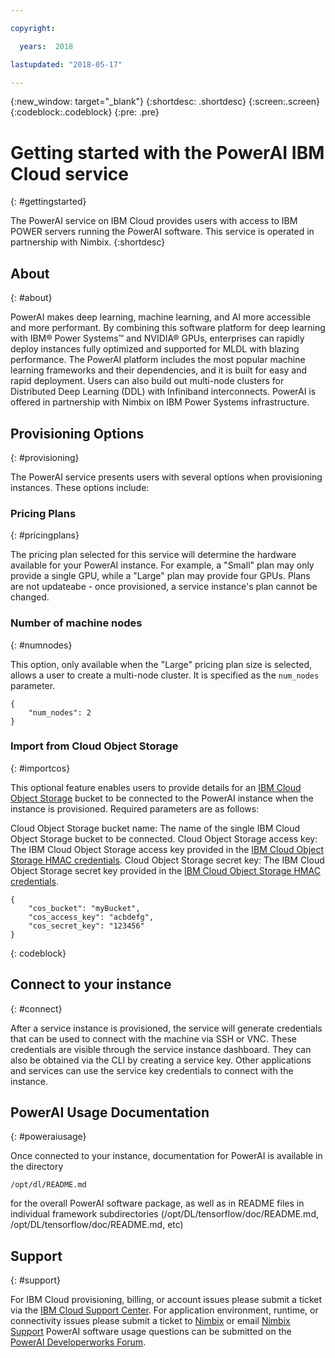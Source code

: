 ```yaml
---

copyright:

  years:  2018

lastupdated: "2018-05-17"

---
```


{:new_window: target="_blank"}
{:shortdesc: .shortdesc}
{:screen:.screen}
{:codeblock:.codeblock}
{:pre: .pre}

# Getting started with the PowerAI IBM Cloud service
{: #gettingstarted}

The PowerAI service on IBM Cloud provides users with access to IBM POWER servers running the PowerAI software. This service is operated in partnership with Nimbix.
{:shortdesc}

## About
{: #about}

PowerAI makes deep learning, machine learning, and AI more accessible and more performant. By combining this software platform for deep learning with IBM® Power Systems™ and NVIDIA® GPUs, enterprises can rapidly deploy instances fully optimized and supported for MLDL with blazing performance. The PowerAI platform includes the most popular machine learning frameworks and their dependencies, and it is built for easy and rapid deployment. Users can also build out multi-node clusters for Distributed Deep Learning (DDL) with Infiniband interconnects. PowerAI is offered in partnership with Nimbix on IBM Power Systems infrastructure.

## Provisioning Options
{: #provisioning}

The PowerAI service presents users with several options when provisioning instances. These options include:

### Pricing Plans
{: #pricingplans}

The pricing plan selected for this service will determine the hardware available for your PowerAI instance. For example, a "Small" plan may only provide a single GPU, while a "Large" plan may provide four GPUs. Plans are not updateabe - once provisioned, a service instance's plan cannot be changed.

### Number of machine nodes
{: #numnodes}

This option, only available when the "Large" pricing plan size is selected, allows a user to create a multi-node cluster. It is specified as the `num_nodes` parameter.

```
{
    "num_nodes": 2
}
```

### Import from Cloud Object Storage
{: #importcos}

This optional feature enables users to provide details for an [IBM Cloud Object Storage](https://www.ibm.com/cloud/object-storage) bucket to be connected to the PowerAI instance when the instance is provisioned. Required parameters are as follows:

Cloud Object Storage bucket name: The name of the single IBM Cloud Object Storage bucket to be connected.
Cloud Object Storage access key: The IBM Cloud Object Storage access key provided in the [IBM Cloud Object Storage HMAC credentials](https://console.bluemix.net/docs/services/cloud-object-storage/iam/service-credentials.html).
Cloud Object Storage secret key: The IBM Cloud Object Storage secret key provided in the [IBM Cloud Object Storage HMAC credentials](https://console.bluemix.net/docs/services/cloud-object-storage/iam/service-credentials.html).

```
{
    "cos_bucket": "myBucket",
    "cos_access_key": "acbdefg",
    "cos_secret_key": "123456"
}
```
{: codeblock}

## Connect to your instance
{: #connect}

After a service instance is provisioned, the service will generate credentials that can be used to connect with the machine via SSH or VNC. These credentials are visible through the service instance dashboard. They can also be obtained via the CLI by creating a service key. Other applications and services can use the service key credentials to connect with the instance.

## PowerAI Usage Documentation
{: #poweraiusage}

Once connected to your instance, documentation for PowerAI is available in the directory

```
/opt/dl/README.md
```

for the overall PowerAI software package, as well as in README files in individual framework subdirectories (/opt/DL/tensorflow/doc/README.md, /opt/DL/tensorflow/doc/README.md, etc)

## Support
{: #support}

For IBM Cloud provisioning, billing, or account issues please submit a ticket via the [IBM Cloud Support Center](https://console.stage1.bluemix.net/unifiedsupport/supportcenter).
For application environment, runtime, or connectivity issues please submit a ticket to [Nimbix](https://nimbix.zendesk.com/hc/en-us/requests/new) or email [Nimbix Support](mailto:support@nimbix.net)
PowerAI software usage questions can be submitted on the [PowerAI Developerworks Forum](https://developer.ibm.com/answers/smart-spaces/361/powerai.html).
